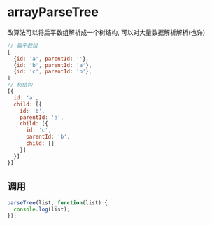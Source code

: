 # arrayParseTree
改算法可以将扁平数组解析成一个树结构, 可以对大量数据解析解析(也许)
```js
// 扁平数组
[
  {id: 'a', parentId: ''}, 
  {id: 'b', parentId: 'a'},
  {id: 'c', parentId: 'b'},
]
// 树结构
[{
  id: 'a',
  child: [{
    id: 'b',
    parentId: 'a',
    child: [{
      id: 'c',
      parentId: 'b',
      child: []
    }]
  }]
}]
```

## 调用
```js
parseTree(list, function(list) {
  console.log(list);
});
```
